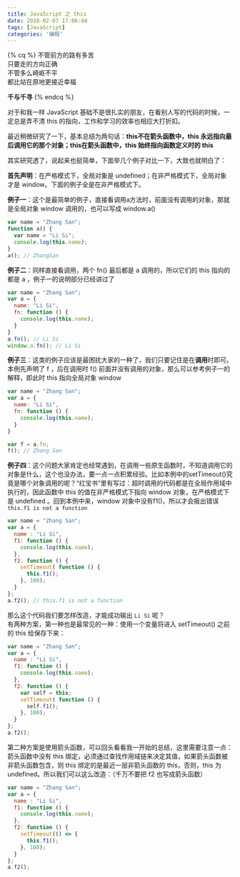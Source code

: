 ```yaml
---
title: JavaScript 之 this
date: 2018-02-07 17:06:04
tags: [JavaScript]
categories: '编程'
---
```




{% cq %}
不管前方的路有多苦  
只要走的方向正确  
不管多么崎岖不平  
都比站在原地更接近幸福  

**千与千寻**
{% endcq %}



<!-- more -->

对于和我一样 JavaScript 基础不是很扎实的朋友，在看别人写的代码的时候，一定总是弄不清 this 的指向，工作和学习的效率也相应大打折扣。

最近稍微研究了一下，基本总结为两句话：**this不在箭头函数中，this 永远指向最后调用它的那个对象；this在箭头函数中，this 始终指向函数定义时的 this**

其实研究透了，说起来也挺简单，下面举几个例子对比一下，大致也就明白了：

**首先声明**：在严格模式下，全局对象是 undefined；在非严格模式下，全局对象才是 window。下面的例子全是在非严格模式下。

**例子一**：这个是最简单的例子，直接看调用a方法时，前面没有调用的对象，那就是全局对象 window 调用的，也可以写成 window.a()
``` javascript
var name = "Zhang San";
function a() {
  var name = "Li Si";
  console.log(this.name);
}
a(); // ZhangSan
```

**例子二**：同样直接看调用，两个 fn() 最后都是 a 调用的，所以它们的 this 指向的都是 a ，例子一的说明部分已经讲过了
``` javascript
var name = "Zhang San";
var a = {
  name: "Li Si",
  fn: function () {
    console.log(this.name);
  }
}
a.fn(); // Li Si
window.a.fn(); // Li Si
```

**例子三**：这类的例子应该是最困扰大家的一种了，我们只要记住是在**调用**时即可。本例先声明了 f ，后在调用时 f() 前面并没有调用的对象，那么可以参考例子一的解释，即此时 this 指向全局对象 window
``` javascript
var name = "Zhang San";
var a = {
  name: "Li Si",
  fn: function () {
    console.log(this.name);
  }
}

var f = a.fn;
f(); // Zhang San
```

**例子四**：这个问题大家肯定也经常遇到，在调用一些原生函数时，不知道调用它的对象是什么，这个也没办法，要一点一点积累经验。比如本例中的setTimeout()究竟是哪个对象调用的呢？“红宝书”里有写过：超时调用的代码都是在全局作用域中执行的，因此函数中 this 的值在非严格模式下指向 window 对象，在严格模式下是 undefined 。回到本例中来，window 对象中没有f1()，所以才会报出错误 `this.f1 is not a function`
``` javascript
var name = "Zhang San";
var a = {
  name : "Li Si",
  f1: function () {
    console.log(this.name);
  },
  f2: function () {
    setTimeout( function () {
      this.f1();
    }, 100);
  }
};
a.f2(); // this.f1 is not a function
```

那么这个代码我们要怎样改造，才能成功输出 `Li Si` 呢？  
有两种方案，第一种也是最常见的一种：使用一个变量将进入 setTimeout() 之前的 this 给保存下来：
``` javascript
var name = "Zhang San";
var a = {
  name : "Li Si",
  f1: function () {
    console.log(this.name);
  },
  f2: function () {
    var self = this;
    setTimeout( function () {
      self.f1();
    }, 100);
  }
};
a.f2();
```

第二种方案是使用箭头函数，可以回头看看我一开始的总结，这里需要注意一点：箭头函数中没有 this 绑定，必须通过查找作用域链来决定其值，如果箭头函数被非箭头函数包含，则 this 绑定的是最近一层非箭头函数的 this，否则，this 为 undefined。所以我们可以这么改造：（千万不要把 f2 也写成箭头函数）
``` javascript
var name = "Zhang San";
var a = {
  name : "Li Si",
  f1: function () {
    console.log(this.name);
  },
  f2: function () {
    setTimeout(() => {
      this.f1();
    }, 100);
  }
};
a.f2();
```
